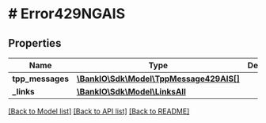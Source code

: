 # # Error429NGAIS

## Properties

Name | Type | Description | Notes
------------ | ------------- | ------------- | -------------
**tpp_messages** | [**\BankIO\Sdk\Model\TppMessage429AIS[]**](TppMessage429AIS.md) |  | [optional] 
**_links** | [**\BankIO\Sdk\Model\LinksAll**](LinksAll.md) |  | [optional] 

[[Back to Model list]](../../README.md#documentation-for-models) [[Back to API list]](../../README.md#documentation-for-api-endpoints) [[Back to README]](../../README.md)


